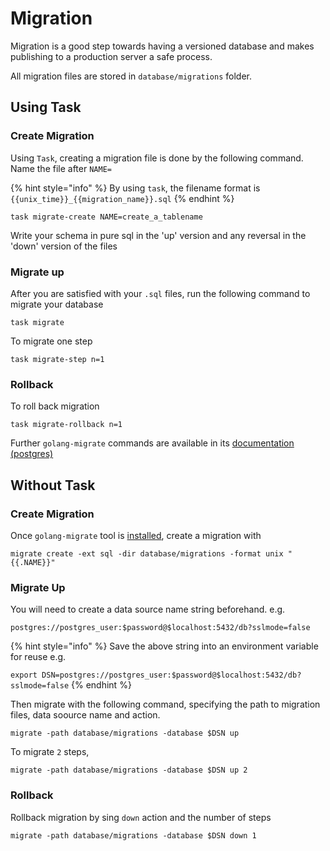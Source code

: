 # Migration

Migration is a good step towards having a versioned database and makes publishing to a production server a safe process.

All migration files are stored in `database/migrations` folder.

## Using Task

### Create Migration

Using `Task`, creating a migration file is done by the following command. Name the file after `NAME=`

{% hint style="info" %}
By using `task`, the filename format is `{{unix_time}}_{{migration_name}}.sql`
{% endhint %}

```text
task migrate-create NAME=create_a_tablename
```

Write your schema in pure sql in the 'up' version and any reversal in the 'down' version of the files

### Migrate up

After you are satisfied with your `.sql` files, run the following command to migrate your database

```text
task migrate
```

To migrate one step

```text
task migrate-step n=1
```

### Rollback

To roll back migration

```text
task migrate-rollback n=1
```

Further `golang-migrate` commands are available in its [documentation \(postgres\)](https://github.com/golang-migrate/migrate/blob/master/database/postgres/TUTORIAL.md)

## Without Task

### Create Migration

Once `golang-migrate` tool is [installed](https://github.com/golang-migrate/migrate/tree/master/cmd/migrate), create a migration with

```text
migrate create -ext sql -dir database/migrations -format unix "{{.NAME}}"
```

### Migrate Up

You will need to create a data source name string beforehand. e.g.

`postgres://postgres_user:$password@$localhost:5432/db?sslmode=false`

{% hint style="info" %}
Save the above string into an environment variable for reuse e.g.

`export DSN=postgres://postgres_user:$password@$localhost:5432/db?sslmode=false`
{% endhint %}

Then migrate with the following command, specifying the path to migration files, data soource name and action.

```text
migrate -path database/migrations -database $DSN up
```

To migrate `2` steps,

```text
migrate -path database/migrations -database $DSN up 2
```

### Rollback

Rollback migration by sing `down` action and the number of steps

```text
migrate -path database/migrations -database $DSN down 1
```

